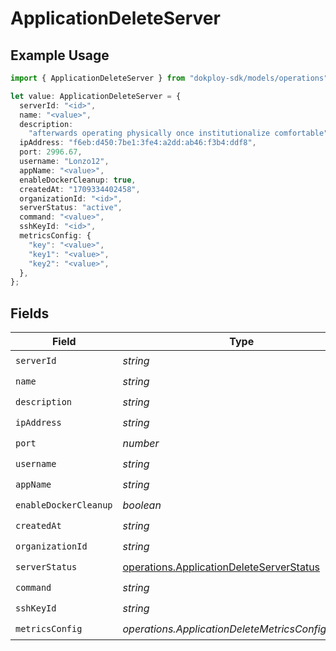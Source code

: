 # ApplicationDeleteServer

## Example Usage

```typescript
import { ApplicationDeleteServer } from "dokploy-sdk/models/operations";

let value: ApplicationDeleteServer = {
  serverId: "<id>",
  name: "<value>",
  description:
    "afterwards operating physically once institutionalize comfortable",
  ipAddress: "f6eb:d450:7be1:3fe4:a2dd:ab46:f3b4:ddf8",
  port: 2996.67,
  username: "Lonzo12",
  appName: "<value>",
  enableDockerCleanup: true,
  createdAt: "1709334402458",
  organizationId: "<id>",
  serverStatus: "active",
  command: "<value>",
  sshKeyId: "<id>",
  metricsConfig: {
    "key": "<value>",
    "key1": "<value>",
    "key2": "<value>",
  },
};
```

## Fields

| Field                                                                                                | Type                                                                                                 | Required                                                                                             | Description                                                                                          |
| ---------------------------------------------------------------------------------------------------- | ---------------------------------------------------------------------------------------------------- | ---------------------------------------------------------------------------------------------------- | ---------------------------------------------------------------------------------------------------- |
| `serverId`                                                                                           | *string*                                                                                             | :heavy_check_mark:                                                                                   | N/A                                                                                                  |
| `name`                                                                                               | *string*                                                                                             | :heavy_check_mark:                                                                                   | N/A                                                                                                  |
| `description`                                                                                        | *string*                                                                                             | :heavy_check_mark:                                                                                   | N/A                                                                                                  |
| `ipAddress`                                                                                          | *string*                                                                                             | :heavy_check_mark:                                                                                   | N/A                                                                                                  |
| `port`                                                                                               | *number*                                                                                             | :heavy_check_mark:                                                                                   | N/A                                                                                                  |
| `username`                                                                                           | *string*                                                                                             | :heavy_check_mark:                                                                                   | N/A                                                                                                  |
| `appName`                                                                                            | *string*                                                                                             | :heavy_check_mark:                                                                                   | N/A                                                                                                  |
| `enableDockerCleanup`                                                                                | *boolean*                                                                                            | :heavy_check_mark:                                                                                   | N/A                                                                                                  |
| `createdAt`                                                                                          | *string*                                                                                             | :heavy_check_mark:                                                                                   | N/A                                                                                                  |
| `organizationId`                                                                                     | *string*                                                                                             | :heavy_check_mark:                                                                                   | N/A                                                                                                  |
| `serverStatus`                                                                                       | [operations.ApplicationDeleteServerStatus](../../models/operations/applicationdeleteserverstatus.md) | :heavy_check_mark:                                                                                   | N/A                                                                                                  |
| `command`                                                                                            | *string*                                                                                             | :heavy_check_mark:                                                                                   | N/A                                                                                                  |
| `sshKeyId`                                                                                           | *string*                                                                                             | :heavy_check_mark:                                                                                   | N/A                                                                                                  |
| `metricsConfig`                                                                                      | *operations.ApplicationDeleteMetricsConfigUnion2*                                                    | :heavy_check_mark:                                                                                   | N/A                                                                                                  |